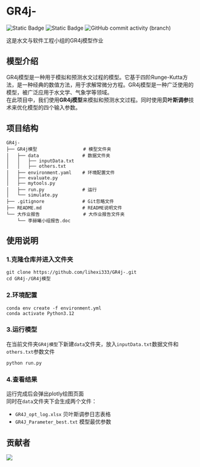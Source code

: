# GR4j-
![Static Badge](https://img.shields.io/badge/Python-3.12-green)
![Static Badge](https://img.shields.io/badge/conda-24.1.2-orange)
![GitHub commit activity (branch)](https://img.shields.io/github/commit-activity/t/lihexi333/GR4j-/main)





这是水文与软件工程小组的GR4j模型作业

##  模型介绍
GR4j模型是一种用于模拟和预测水文过程的模型。它基于四阶Runge-Kutta方法，是一种经典的数值方法，用于求解常微分方程。GR4j模型是一种广泛使用的模型，被广泛应用于水文学、气象学等领域。  
在此项目中，我们使用**GR4j模型**来模拟和预测水文过程。同时使用**贝叶斯调参**技术来优化模型的四个输入参数。

## 项目结构
```
GR4j-
├── GR4j模型                 # 模型文件夹
│   ├── data                # 数据文件夹
│   │   ├── inputData.txt  
│   │   ├── others.txt   
│   ├── environment.yaml    # 环境配置文件
│   ├── evaluate.py   
│   ├── mytools.py   
│   ├── run.py              # 运行
│   └── simulate.py   
├── .gitignore              # Git忽略文件
├── README.md               # README说明文件
└── 大作业报告                # 大作业报告文件夹
    └── 李赫曦小组报告.doc   
```
## 使用说明

### 1.克隆仓库并进入文件夹
```
git clone https://github.com/lihexi333/GR4j-.git
cd GR4j-/GR4j模型
```
### 2.环境配置
```
conda env create -f environment.yml
conda activate Python3.12
```
### 3.运行模型
在当前文件夹`GR4j模型`下新建`data`文件夹，放入`inputData.txt`数据文件和`others.txt`参数文件
```
python run.py
```
### 4.查看结果
运行完成后会弹出plotly绘图页面  
同时在`data`文件夹下会生成两个文件：
- `GR4J_opt_log.xlsx`  贝叶斯调参日志表格
- `GR4J_Parameter_best.txt`  模型最优参数

## 贡献者

<a href="https://github.com/lihexi333/GR4j-/graphs/contributors">
  <img src="https://contrib.rocks/image?repo=lihexi333/GR4j-" />
</a>